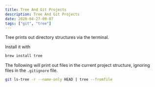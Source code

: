 ```yaml
---
title: Tree And Git Projects
description: Tree And Git Projects
date: 2020-04-27-09-07
tags: ["git", "tree"]
---
```


Tree prints out directory structures via the terminal.

Install it with

```bash
brew install tree
```

The following will print out files in the current project structure, ignoring files in the `.gitignore` file.

```bash
git ls-tree -r --name-only HEAD | tree --fromfile
```
